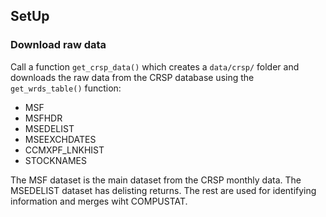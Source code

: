 

## SetUp

### Download raw data

Call a function `get_crsp_data()` which creates a `data/crsp/` folder and downloads the raw data from the CRSP database using the `get_wrds_table()` function:

- MSF
- MSFHDR
- MSEDELIST
- MSEEXCHDATES
- CCMXPF_LNKHIST
- STOCKNAMES

The MSF dataset is the main dataset from the CRSP monthly data. The MSEDELIST dataset has delisting returns. The rest are used for identifying information and merges wiht COMPUSTAT.